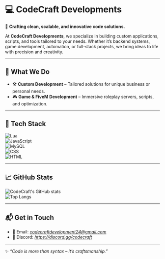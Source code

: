 # 💻 CodeCraft Developments  

🚀 **Crafting clean, scalable, and innovative code solutions.**  

At **CodeCraft Developments**, we specialize in building custom applications, scripts, and tools tailored to your needs. Whether it’s backend systems, game development, automation, or full-stack projects, we bring ideas to life with precision and creativity.  

---

## 🌟 What We Do  
- 🛠 **Custom Development** – Tailored solutions for unique business or personal needs.  
- 🎮 **Game & FiveM Development** – Immersive roleplay servers, scripts, and optimization.  

---

## 🧰 Tech Stack  

![Lua](https://img.shields.io/badge/Lua-2C2D72?style=for-the-badge&logo=lua&logoColor=white)  
![JavaScript](https://img.shields.io/badge/JavaScript-F7DF1E?style=for-the-badge&logo=javascript&logoColor=black)   
![MySQL](https://img.shields.io/badge/MySQL-005C84?style=for-the-badge&logo=mysql&logoColor=white)  
![CSS](https://img.shields.io/badge/CSS-800080?style=for-the-badge&logo=css&logoColor=white)  
![HTML](https://img.shields.io/badge/HTML5-800080?style=for-the-badge&logo=HTML&logoColor=white)  

---

## 📈 GitHub Stats  

![CodeCraft's GitHub stats](https://github-readme-stats.vercel.app/api?username=CodeCraft-Developments&show_icons=true&theme=radical)  
![Top Langs](https://github-readme-stats.vercel.app/api/top-langs/?username=CodeCraft-Developments&layout=compact&theme=radical)  

---

## 📬 Get in Touch  

- 📧 Email: *codecraftdevelopment24@gmail.com*  
- 💬 Discord: *https://discord.gg/codecraft*  

---

✨ *“Code is more than syntax – it’s craftsmanship.”*  
